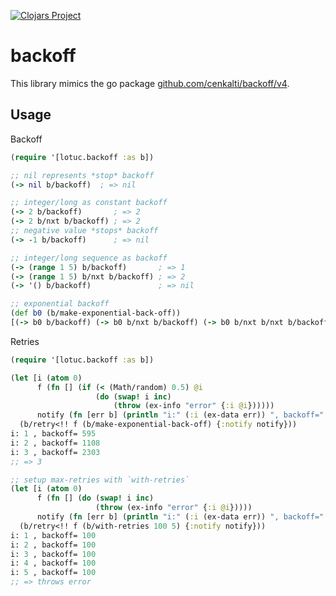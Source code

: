 [![Clojars Project](https://img.shields.io/clojars/v/org.lotuc/backoff.svg)](https://clojars.org/org.lotuc/backoff)


# backoff

This library mimics the go package
[github.com/cenkalti/backoff/v4](https://github.com/cenkalti/backoff).

## Usage

Backoff

```clojure
(require '[lotuc.backoff :as b])

;; nil represents *stop* backoff
(-> nil b/backoff)  ; => nil

;; integer/long as constant backoff
(-> 2 b/backoff)       ; => 2
(-> 2 b/nxt b/backoff) ; => 2
;; negative value *stops* backoff
(-> -1 b/backoff)      ; => nil

;; integer/long sequence as backoff
(-> (range 1 5) b/backoff)       ; => 1
(-> (range 1 5) b/nxt b/backoff) ; => 2
(-> '() b/backoff)               ; => nil

;; exponential backoff
(def b0 (b/make-exponential-back-off))
[(-> b0 b/backoff) (-> b0 b/nxt b/backoff) (-> b0 b/nxt b/nxt b/backoff)] ; => [503 1099 1128]
```

Retries

```clojure
(require '[lotuc.backoff :as b])

(let [i (atom 0)
      f (fn [] (if (< (Math/random) 0.5) @i
                   (do (swap! i inc)
                       (throw (ex-info "error" {:i @i})))))
      notify (fn [err b] (println "i:" (:i (ex-data err)) ", backoff=" (b/backoff b)))]
  (b/retry<!! f (b/make-exponential-back-off) {:notify notify}))
i: 1 , backoff= 595
i: 2 , backoff= 1108
i: 3 , backoff= 2303
;; => 3

;; setup max-retries with `with-retries`
(let [i (atom 0)
      f (fn [] (do (swap! i inc)
                   (throw (ex-info "error" {:i @i}))))
      notify (fn [err b] (println "i:" (:i (ex-data err)) ", backoff=" (b/backoff b)))]
  (b/retry<!! f (b/with-retries 100 5) {:notify notify}))
i: 1 , backoff= 100
i: 2 , backoff= 100
i: 3 , backoff= 100
i: 4 , backoff= 100
i: 5 , backoff= 100
;; => throws error
```
